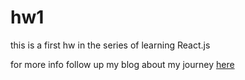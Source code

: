 # hw1
this is a first hw in the series of learning React.js

for more info follow up my blog about my journey [here](alljamin.github.io)
